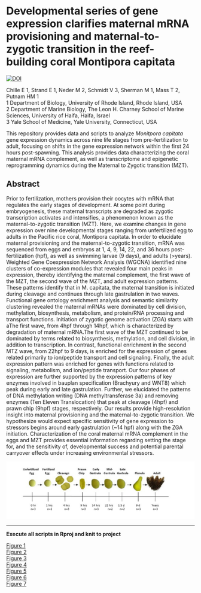 # Developmental series of gene expression clarifies maternal mRNA provisioning and maternal-to-zygotic transition in the reef-building coral Montipora capitata

[![DOI](https://zenodo.org/badge/DOI/10.5281/zenodo.5636821.svg)](https://doi.org/10.5281/zenodo.5636821)

Chille E 1, Strand E 1, Neder M 2, Schmidt V 3, Sherman M 1, Mass T 2, Putnam HM 1  
1 Department of Biology, University of Rhode Island, Rhode Island, USA  
2 Department of Marine Biology, The Leon H. Charney School of Marine Sciences, University of Haifa, Haifa, Israel  
3 Yale School of Medicine, Yale University, Connecticut, USA  

This repository provides data and scripts to analyze *Monitpora capitata* gene expression dynamics across nine life stages from pre-fertilization to adult, focusing on shifts in the gene expression network within the first 24 hours post-spawning. This analysis provides data characterizing the coral maternal mRNA complement, as well as transcriptome and epigenetic reprogramming dynamics during the Maternal to Zygotic transition (MZT).

## Abstract

Prior to fertilization, mothers provision their oocytes with mRNA that regulates the early stages of development. At some point during embryogenesis, these maternal transcripts are degraded as zygotic transcription activates and intensifies, a phenomenon known as the maternal-to-zygotic transition (MZT). Here, we examine changes in gene expression over nine developmental stages ranging from unfertilized egg to adults in the Pacific rice coral, Montipora capitata. In order to elucidate maternal provisioning and the maternal-to-zygotic transition, mRNA was sequenced from eggs and embryos at 1, 4, 9, 14, 22, and 36 hours post-fertilization (hpf), as well as swimming larvae (9 days), and adults (>years). Weighted Gene Coexpression Network Analysis (WGCNA) identified nine clusters of co-expression modules that revealed four main peaks in expression, thereby identifying the maternal complement, the first wave of the MZT, the second wave of the MZT, and adult expression patterns. These patterns identify that in M. capitata, the maternal transition is initiated during cleavage and continues through late gastrulation in two waves. Functional gene ontology enrichment analysis and semantic similarity clustering revealed the maternal mRNAs were dominated by cell division, methylation, biosynthesis, metabolism, and protein/RNA processing and transport functions. Initiation of zygotic genome activation (ZGA) starts with aThe first wave, from 4hpf through 14hpf, which is characterized by degradation of maternal mRNA.The first wave of the MZT continued to be dominated by terms related to biosynthesis, methylation, and cell division, in addition to transcription. In contrast, functional enrichment in the second MTZ wave, from 22hpf to 9 days, is enriched for the expression of genes related primarily to ion/peptide transport and cell signaling. Finally, the adult expression pattern was enriched for genes with functions related to signaling, metabolism, and ion/peptide transport. Our four phases of expression are further supported by the expression patterns of key enzymes involved in bauplan specification (Brachyury and WNT8) which peak during early and late gastrulation. Further, we elucidated the patterns of DNA methylation writing (DNA methyltransferase 3a) and removing enzymes (Ten Eleven Translocation) that peak at cleavage (4hpf) and prawn chip (9hpf) stages, respectively.  Our results provide high-resolution insight into maternal provisioning and the maternal-to-zygotic transition. We hypothesize would expect specific sensitivity of gene expression to stressors begins around early gastrulation (~14 hpf) along with the ZGA initiation. Characterization of the coral maternal mRNA complement in the eggs and MZT provides essential information regarding setting the stage for, and the sensitivity of, developmental success and potential parental carryover effects under increasing environmental stressors.

![](https://github.com/echille/Mcapitata_Developmental_Gene_Expression_Timeseries/blob/master/Final_figures/Fig1.jpg?raw=true)


---

**Execute all scripts in Rproj and knit to project**

[Figure 1](https://github.com/echille/Mcapitata_Developmental_Gene_Expression_Timeseries/blob/master/Final_figures/Fig1.jpg?raw=true)  
[Figure 2](https://github.com/echille/Mcapitata_Developmental_Gene_Expression_Timeseries/blob/master/Final_figures/Fig2.jpg?raw=true)  
[Figure 3](https://raw.githubusercontent.com/echille/Mcapitata_Developmental_Gene_Expression_Timeseries/master/Final_figures/Fig3.jpg)  
[Figure 4](https://raw.githubusercontent.com/echille/Mcapitata_Developmental_Gene_Expression_Timeseries/master/Final_figures/Fig4.jpg)  
[Figure 5](https://raw.githubusercontent.com/echille/Mcapitata_Developmental_Gene_Expression_Timeseries/master/Final_figures/Fig5.jpg)  
[Figure 6](https://github.com/echille/Mcapitata_Developmental_Gene_Expression_Timeseries/blob/master/Final_figures/Fig6-annot.png?raw=true)  
[Figure 7](https://github.com/echille/Mcapitata_Developmental_Gene_Expression_Timeseries/blob/master/Final_figures/Fig7_annot.png?raw=true)  
